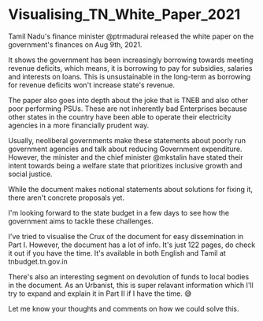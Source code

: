 # Visualising_TN_White_Paper_2021

Tamil Nadu's finance minister @ptrmadurai released the white paper on the government's finances on Aug 9th, 2021.

It shows the government has been increasingly borrowing towards meeting revenue deficits, which means, it is borrowing to pay for subsidies, salaries and interests on loans. This is unsustainable in the long-term as borrowing for revenue deficits won't increase state's revenue.

The paper also goes into depth about the joke that is TNEB and also other poor performing PSUs. These are not inherently bad Enterprises because other states in the country have been able to operate their electricity agencies in a more financially prudent way.

Usually, neoliberal governments make these statements about poorly run government agencies and talk about reducing Government expenditure. However, the minister and the chief minister @mkstalin have stated their intent towards being a welfare state that prioritizes inclusive growth and social justice.

While the document makes notional statements about solutions for fixing it, there aren't concrete proposals yet.

I'm looking forward to the state budget in a few days to see how the government aims to tackle these challenges.

I've tried to visualise the Crux of the document for easy dissemination in Part I. However, the document has a lot of info. It's just 122 pages, do check it out if you have the time. It's available in both English and Tamil at tnbudget.tn.gov.in

There's also an interesting segment on devolution of funds to local bodies in the document. As an Urbanist, this is super relavant information which I'll try to expand and explain it in Part II if I have the time. 😅

Let me know your thoughts and comments on how we could solve this.
